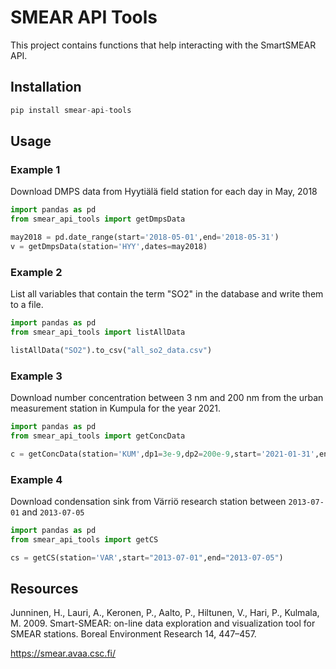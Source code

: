 # SMEAR API Tools

This project contains functions that help interacting with the SmartSMEAR API.

## Installation

```python
pip install smear-api-tools
```

## Usage

### Example 1
Download DMPS data from Hyytiälä field station for each day in May, 2018

```python
import pandas as pd
from smear_api_tools import getDmpsData

may2018 = pd.date_range(start='2018-05-01',end='2018-05-31')
v = getDmpsData(station='HYY',dates=may2018)
```

### Example 2
List all variables that contain the term "SO2" in the database and write them to a file.

```python
import pandas as pd
from smear_api_tools import listAllData

listAllData("SO2").to_csv("all_so2_data.csv")
```

### Example 3
Download number concentration between 3 nm and 200 nm from the urban measurement station in Kumpula for the year 2021.

```python
import pandas as pd
from smear_api_tools import getConcData

c = getConcData(station='KUM',dp1=3e-9,dp2=200e-9,start='2021-01-31',end='2021-12-31')
```

### Example 4
Download condensation sink from Värriö research station between `2013-07-01` and
`2013-07-05`

```python
import pandas as pd
from smear_api_tools import getCS

cs = getCS(station='VAR',start="2013-07-01",end="2013-07-05")
```

## Resources

Junninen, H., Lauri, A., Keronen, P., Aalto, P., Hiltunen, V., Hari, P., Kulmala, M. 2009. Smart-SMEAR: on-line data exploration and visualization tool for SMEAR stations. Boreal Environment Research 14, 447–457.

https://smear.avaa.csc.fi/
